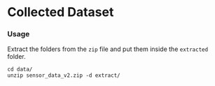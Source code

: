 # Collected Dataset 

### Usage
Extract the folders from the `zip` file and put them inside the `extracted` folder. 

```shell script
cd data/
unzip sensor_data_v2.zip -d extract/
```